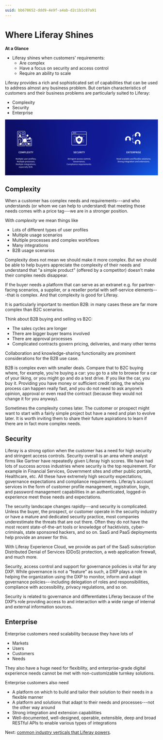 ```yaml
---
uuid: bb678652-ddd9-4e9f-a4ab-d2c1b1c87a91
---
```


# Where Liferay Shines

**At a Glance**

* Liferay shines when customers' requirements:
  * Are complex
  * Have a focus on security and access control
  * Require an ability to scale

Liferay provides a rich and sophisticated set of capabilities that can be used to address almost any business problem. But certain characteristics of customers and their business problems are particularly suited to Liferay:

* Complexity
* Security
* Enterprise

![Liferay excels as a solution when Complexity, Security, and Enterprise scale are factors for a deal.](./where-liferay-shines/images/01.png)

## Complexity

When a customer has complex needs and requirements---and who understands (or whom we can help to understand) that meeting those needs comes with a price tag---we are in a stronger position.

With _complexity_ we mean things like

* Lots of different types of user profiles
* Multiple usage scenarios
* Multiple processes and complex workflows
* Many integrations
* B2B usage scenarios

Complexity does not mean we should make it more complex. But we should be able to help buyers appreciate the complexity of their needs and understand that "a simple product" (offered by a competitor) doesn’t make their complex needs disappear.

If the buyer needs a platform that can serve as an extranet e.g. for partner-facing scenarios, a supplier, or a reseller portal with self-service elements---that is complex. And that complexity is good for Liferay.

It is particularly important to mention B2B: in many cases these are far more complex than B2C scenarios.

Think about B2B buying and selling vs B2C:

* The sales cycles are longer
* There are bigger buyer teams involved
* There are approval processes 
* Complicated contracts govern pricing, deliveries, and many other terms

Collaboration and knowledge-sharing functionality are prominent considerations for the B2B use case.

B2B is complex even with smaller deals. Compare that to B2C buying where, for example, you're buying a car: you go to a site to browse for a car of your liking, or you might go and do a test drive. If you like the car, you buy it. Providing you have money or sufficient credit rating, the whole process can happen really fast, and you do not need to ask anyone’s opinion, approval or even read the contract (because they would not change it for you anyway).

Sometimes the complexity comes later. The customer or prospect might want to start with a fairly simple project but have a need and plan to evolve later. It is worth inviting them to share their future aspirations to learn if there are in fact more complex needs.

## Security

Liferay is a strong option when the customer has a need for high security and stringent access controls. Security overall is an area where analyst firms like Gartner have repeatedly given Liferay high scores. We have had lots of success across industries where security is the top requirement. For example in Financial Services, Government sites and other public portals, Healthcare, etc. All these have extremely high security expectations, governance expectations and compliance requirements. Liferay’s account services in the form of customer profile management, registration, login, and password management capabilities in an authenticated, logged-in experience meet those needs and expectations.

The security landscape changes rapidly---and security is complicated. Unless the buyer, the prospect, or customer operate in the security industry or have a mature and dedicated security practice, most companies underestimate the threats that are out there. Often they do not have the most recent state-of-the-art tools or knowledge of hacktivists, cyber-criminals, state sponsored hackers, and so on. SaaS and PaaS deployments help provide an answer for this.

With Liferay Experience Cloud, we provide as part of the SaaS subscription Distributed Denial of Services (DDoS) protection, a web application firewall, and much more.

Security, access control and support for governance policies is vital for any DXP. While governance is not a “feature” as such, a DXP plays a role in helping the organization using the DXP to monitor, inform and adapt governance policies---including delegation of roles and responsibilities, compliance with accessibility, privacy regulations, and so on.

Security is related to governance and differentiates Liferay because of the DXP’s role providing access to and interaction with a wide range of internal and external information sources.

## Enterprise

Enterprise customers need scalability because they have lots of

* Markets
* Users
* Customers
* Needs

They also have a huge need for flexibility, and enterprise-grade digital experience needs cannot be met with non-customizable turnkey solutions. 

Enterprise customers also need

* A platform on which to build and tailor their solution to their needs in a flexible manner
* A platform and solutions that adapt to their needs and processes---not the other way around
* Strong integration and extension capabilities
* Well-documented, well-designed, operable, extensible, deep and broad RESTful APIs to enable various types of integrations

Next: [common industry verticals that Liferay powers](./target-industries.md).
